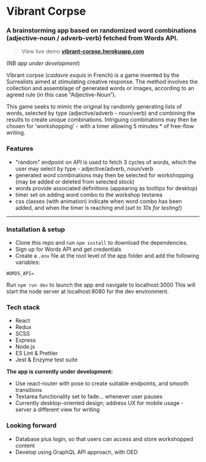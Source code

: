 # Vibrant Corpse

### A brainstorming app based on randomized word combinations (adjective-noun / adverb-verb) fetched from Words API.

> View live demo **[vibrant-corpse.herokuapp.com](https://vibrant-corpse.herokuapp.com/)**

(NB _app under development_)

Vibrant corpse (_cadavre exquis_ in French) is a game invented by the Surrealists aimed at stimulating creative response. The method involves the collection and assemblage of generated words or images, according to an agreed rule (in this case “Adjective-Noun”).

This game seeks to mimic the original by randomly generating lists of words, selected by type (adjective/adverb - noun/verb) and combining the results to create unique combinations. Intriguing combinations may then be chosen for 'workshopping' - with a timer allowing 5 minutes \* of free-flow writing.

### Features

- "random" endpoint on API is used to fetch 3 cycles of words, which the user may select by type - adjective/adverb, noun/verb
- generated word combinations may then be selected for workshopping (may be added or deleted from selected stock)
- words provide associated definitions (appearing as tooltips for desktop)
- timer set on adding word combo to the workshop textarea
- css classes (with animation) indicate when word combo has been added, and when the timer is reaching end (_set to 10s for testing!_)

---

### Installation & setup

- Clone this repo and run `npm install` to download the dependencies.
- Sign up for Words API and get credentials
- Create a `.env` file at the root level of the app folder and add the following variables:

```
WORDS_API=

```

Run `npm run dev` to launch the app and navigate to localhost:3000
This will start the node server at localhost:8080 for the dev environment.

### Tech stack

- React
- Redux
- SCSS
- Express
- Node.js
- ES Lint &amp; Prettier
- Jest &amp; Enzyme test suite

**The app is currently under development:**

- Use react-router with pose to create suitable endpoints, and smooth transitions
- Textarea functionality set to fade… whenever user pauses
- Currently desktop-oriented design; address UX for mobile usage - server a different view for writing

### Looking forward

- Database plus login, so that users can access and store workshopped content
- Develop using GraphQL API approach, with OED

